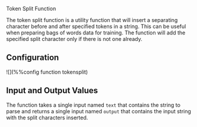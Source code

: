 Token Split Function

The token split function is a utility function that will insert a separating character before and after specified tokens in a string.
This can be useful when preparing bags of words data for training. The function will add the specified split character only if there
is not one already.

## Configuration
![](%%config function tokensplit)

## Input and Output Values

The function takes a single input named `text` that contains the string to parse and returns a single input named `output` that contains
the input string with the split characters inserted.



